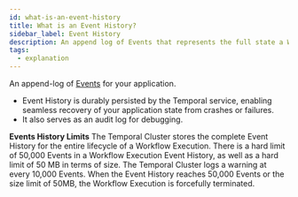 ```yaml
---
id: what-is-an-event-history
title: What is an Event History?
sidebar_label: Event History
description: An append log of Events that represents the full state a Workflow Execution.
tags:
  - explanation
---
```


An append-log of [Events](/concepts/what-is-an-event) for your application.

- Event History is durably persisted by the Temporal service, enabling seamless recovery of your application state from crashes or failures.
- It also serves as an audit log for debugging.

**Events History Limits**
The Temporal Cluster stores the complete Event History for the entire lifecycle of a Workflow Execution.
There is a hard limit of 50,000 Events in a Workflow Execution Event History, as well as a hard limit of 50 MB in terms of size.
The Temporal Cluster logs a warning at every 10,000 Events.
When the Event History reaches 50,000 Events or the size limit of 50MB, the Workflow Execution is forcefully terminated.
